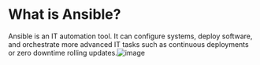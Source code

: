 # What is Ansible?
Ansible is an IT automation tool. It can configure systems, deploy software, and orchestrate more advanced IT tasks such as continuous deployments or zero downtime rolling updates.![image](https://github.com/learnwithvikasjha/udemy-ansible/assets/123352775/557d9e22-f707-49db-baef-e90c3ae38e29)
